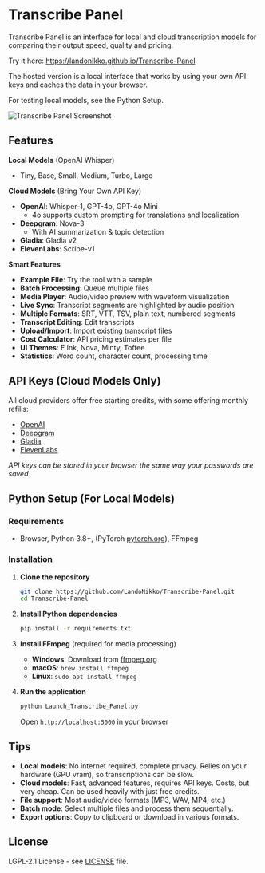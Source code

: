 # Transcribe Panel

Transcribe Panel is an interface for local and cloud transcription models for comparing their output speed, quality and pricing.

Try it here: https://landonikko.github.io/Transcribe-Panel

The hosted version is a local interface that works by using your own API keys and caches the data in your browser.

For testing local models, see the Python Setup.

![Transcribe Panel Screenshot](https://i.imgur.com/uJTJf1L.png)

## Features

**Local Models** (OpenAI Whisper)
- Tiny, Base, Small, Medium, Turbo, Large

**Cloud Models** (Bring Your Own API Key)
- **OpenAI**: Whisper-1, GPT-4o, GPT-4o Mini
   - 4o supports custom prompting for translations and localization
- **Deepgram**: Nova-3
   - With AI summarization & topic detection
- **Gladia**: Gladia v2
- **ElevenLabs**: Scribe-v1

**Smart Features**
- **Example File**: Try the tool with a sample
- **Batch Processing**: Queue multiple files
- **Media Player**: Audio/video preview with waveform visualization
- **Live Sync**: Transcript segments are highlighted by audio position
- **Multiple Formats**: SRT, VTT, TSV, plain text, numbered segments
- **Transcript Editing**: Edit transcripts
- **Upload/Import**: Import existing transcript files
- **Cost Calculator**: API pricing estimates per file
- **UI Themes**: E Ink, Nova, Minty, Toffee
- **Statistics**: Word count, character count, processing time

## API Keys (Cloud Models Only)

All cloud providers offer free starting credits, with some offering monthly refills:

- [OpenAI](https://platform.openai.com/api-keys)
- [Deepgram](https://console.deepgram.com/signup)
- [Gladia](https://app.gladia.io)
- [ElevenLabs](https://elevenlabs.io)

*API keys can be stored in your browser the same way your passwords are saved.*

## Python Setup (For Local Models)

### Requirements
- Browser, Python 3.8+, (PyTorch [pytorch.org](https://pytorch.org)), FFmpeg

### Installation

1. **Clone the repository**
   ```bash
   git clone https://github.com/LandoNikko/Transcribe-Panel.git
   cd Transcribe-Panel
   ```

2. **Install Python dependencies**
   ```bash
   pip install -r requirements.txt
   ```

3. **Install FFmpeg** (required for media processing)
   - **Windows**: Download from [ffmpeg.org](https://ffmpeg.org/download.html)
   - **macOS**: `brew install ffmpeg`
   - **Linux**: `sudo apt install ffmpeg`

4. **Run the application**
   ```bash
   python Launch_Transcribe_Panel.py
   ```
   Open `http://localhost:5000` in your browser

## Tips

- **Local models**: No internet required, complete privacy. Relies on your hardware (GPU vram), so transcriptions can be slow.
- **Cloud models**: Fast, advanced features, requires API keys. Costs, but very cheap. Can be used heavily with just free credits.
- **File support**: Most audio/video formats (MP3, WAV, MP4, etc.)
- **Batch mode**: Select multiple files and process them sequentially.
- **Export options**: Copy to clipboard or download in various formats.

## License

LGPL-2.1 License - see [LICENSE](LICENSE) file.